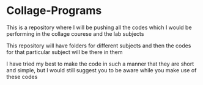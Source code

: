 # Collage-Programs

This is a repository where I will be pushing all the codes which I would be performing in the collage courese and the lab subjects

This repository will have folders for different subjects and then the codes for that particular subject will be there in them

I have tried my best to make the code in such a manner that they are short and simple, but I would still suggest you to be aware while you make use of these codes

